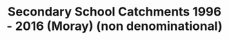 ---
schema: default
title: Secondary School Catchments 1996 - 2016 (Moray) (non denominational)
organization: Moray Council
notes: >-
    Secondary School Catchments 24/04/1996 - 23/10/2016 (Moray) (non denominational)In  Moray, the education authority discharges its duty to secure adequate  and efficient education for the local authority area by operating a  “catchment area” system to enable parents/carers to comply with their  duty to provide efficient education for their child(ren).  The zones  (catchment areas) are shown as delineated areas on maps.  Information on  these catchment areas is available at the Moray Council website.Most  parents of children living within the catchment area will choose for  their children to attend the designated primary and secondary school for  their catchment area.If  a parent wishes their child to be enrolled at a school which is not the  designated catchment area school for their postal address, they must  make an out-of-zone ‘placing request’.  
resources:
  - name: Secondary School Catchments 1996 - 2016 (Moray) (non denominational) FEATURE LAYER
  - url: >-
      
  - format: FEATURE LAYER
license: 
category:

  - education
  - Open Data
  - boundaries
maintainer: Moray Council
maintainer_email: someone@example.com
---
